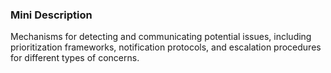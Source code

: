 ### Mini Description

Mechanisms for detecting and communicating potential issues, including prioritization frameworks, notification protocols, and escalation procedures for different types of concerns.
